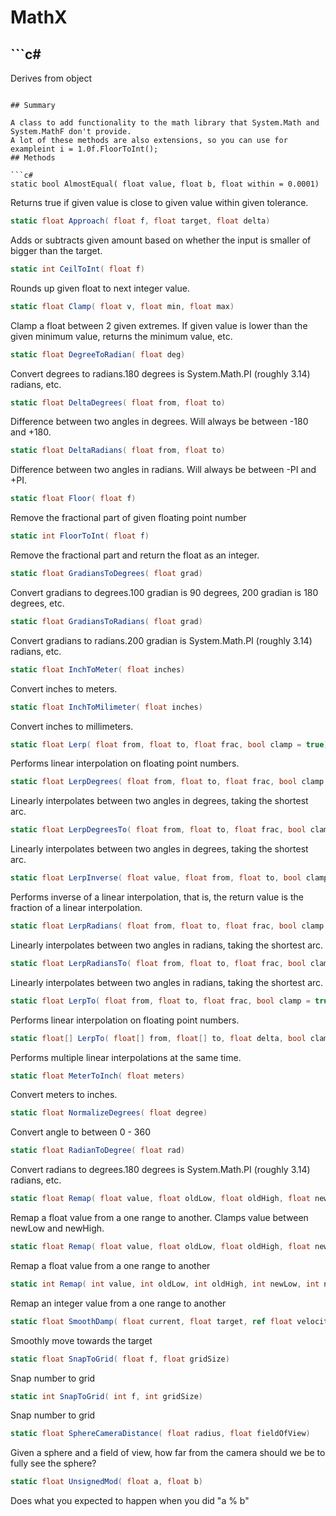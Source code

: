 # MathX

## ```c#
Derives from object
```

## Summary

A class to add functionality to the math library that System.Math and System.MathF don't provide.
A lot of these methods are also extensions, so you can use for exampleint i = 1.0f.FloorToInt();
## Methods

```c#
static bool AlmostEqual( float value, float b, float within = 0.0001) 
```
Returns true if given value is close to given value within given tolerance.
```c#
static float Approach( float f, float target, float delta) 
```
Adds or subtracts given amount based on whether the input is smaller of bigger than the target.
```c#
static int CeilToInt( float f) 
```
Rounds up given float to next integer value.
```c#
static float Clamp( float v, float min, float max) 
```
Clamp a float between 2 given extremes.
If given value is lower than the given minimum value, returns the minimum value, etc.
```c#
static float DegreeToRadian( float deg) 
```
Convert degrees to radians.180 degrees is System.Math.PI (roughly 3.14) radians, etc.
```c#
static float DeltaDegrees( float from, float to) 
```
Difference between two angles in degrees. Will always be between -180 and +180.
```c#
static float DeltaRadians( float from, float to) 
```
Difference between two angles in radians. Will always be between -PI and +PI.
```c#
static float Floor( float f) 
```
Remove the fractional part of given floating point number
```c#
static int FloorToInt( float f) 
```
Remove the fractional part and return the float as an integer.
```c#
static float GradiansToDegrees( float grad) 
```
Convert gradians to degrees.100 gradian is 90 degrees, 200 gradian is 180 degrees, etc.
```c#
static float GradiansToRadians( float grad) 
```
Convert gradians to radians.200 gradian is System.Math.PI (roughly 3.14) radians, etc.
```c#
static float InchToMeter( float inches) 
```
Convert inches to meters.
```c#
static float InchToMilimeter( float inches) 
```
Convert inches to millimeters.
```c#
static float Lerp( float from, float to, float frac, bool clamp = true) 
```
Performs linear interpolation on floating point numbers.
```c#
static float LerpDegrees( float from, float to, float frac, bool clamp = true) 
```
Linearly interpolates between two angles in degrees, taking the shortest arc.
```c#
static float LerpDegreesTo( float from, float to, float frac, bool clamp = true) 
```
Linearly interpolates between two angles in degrees, taking the shortest arc.
```c#
static float LerpInverse( float value, float from, float to, bool clamp = true) 
```
Performs inverse of a linear interpolation, that is, the return value is the fraction of a linear interpolation.
```c#
static float LerpRadians( float from, float to, float frac, bool clamp = true) 
```
Linearly interpolates between two angles in radians, taking the shortest arc.
```c#
static float LerpRadiansTo( float from, float to, float frac, bool clamp = true) 
```
Linearly interpolates between two angles in radians, taking the shortest arc.
```c#
static float LerpTo( float from, float to, float frac, bool clamp = true) 
```
Performs linear interpolation on floating point numbers.
```c#
static float[] LerpTo( float[] from, float[] to, float delta, bool clamp = true) 
```
Performs multiple linear interpolations at the same time.
```c#
static float MeterToInch( float meters) 
```
Convert meters to inches.
```c#
static float NormalizeDegrees( float degree) 
```
Convert angle to between 0 - 360
```c#
static float RadianToDegree( float rad) 
```
Convert radians to degrees.180 degrees is System.Math.PI (roughly 3.14) radians, etc.
```c#
static float Remap( float value, float oldLow, float oldHigh, float newLow = 0, float newHigh = 1) 
```
Remap a float value from a one range to another. Clamps value between newLow and newHigh.
```c#
static float Remap( float value, float oldLow, float oldHigh, float newLow, float newHigh, bool clamp) 
```
Remap a float value from a one range to another
```c#
static int Remap( int value, int oldLow, int oldHigh, int newLow, int newHigh) 
```
Remap an integer value from a one range to another
```c#
static float SmoothDamp( float current, float target, ref float velocity, float smoothTime, float deltaTime) 
```
Smoothly move towards the target
```c#
static float SnapToGrid( float f, float gridSize) 
```
Snap number to grid
```c#
static int SnapToGrid( int f, int gridSize) 
```
Snap number to grid
```c#
static float SphereCameraDistance( float radius, float fieldOfView) 
```
Given a sphere and a field of view, how far from the camera should we be to fully see the sphere?
```c#
static float UnsignedMod( float a, float b) 
```
Does what you expected to happen when you did "a % b"
